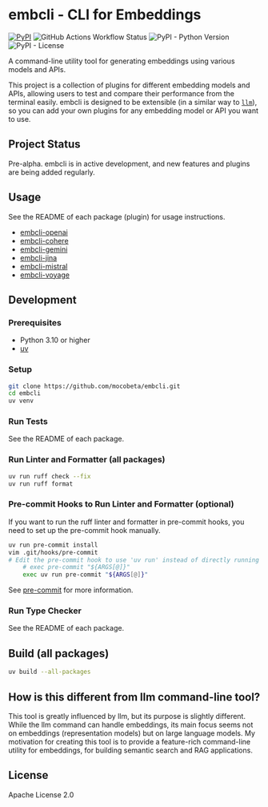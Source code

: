 # embcli - CLI for Embeddings

[![PyPI](https://img.shields.io/pypi/v/embcli-core?label=PyPI)](https://pypi.org/project/embcli-core/)
![GitHub Actions Workflow Status](https://img.shields.io/github/actions/workflow/status/mocobeta/embcli/ci.yml)
![PyPI - Python Version](https://img.shields.io/pypi/pyversions/embcli-core)
![PyPI - License](https://img.shields.io/pypi/l/embcli-core)

A command-line utility tool for generating embeddings using various models and APIs.

This project is a collection of plugins for different embedding models and APIs, allowing users to test and compare their performance from the terminal easily. embcli is designed to be extensible (in a similar way to [`llm`](https://github.com/simonw/llm)), so you can add your own plugins for any embedding model or API you want to use.

## Project Status

Pre-alpha. embcli is in active development, and new features and plugins are being added regularly.

## Usage

See the README of each package (plugin) for usage instructions.

- [embcli-openai](packages/embcli-openai/README.md)
- [embcli-cohere](packages/embcli-cohere/README.md)
- [embcli-gemini](packages/embcli-gemini/README.md)
- [embcli-jina](packages/embcli-jina/README.md)
- [embcli-mistral](packages/embcli-mistral/README.md)
- [embcli-voyage](packages/embcli-voyage/README.md)

## Development

### Prerequisites

- Python 3.10 or higher
- [uv](https://github.com/astral-sh/uv)

### Setup

```bash
git clone https://github.com/mocobeta/embcli.git
cd embcli
uv venv
```

### Run Tests

See the README of each package.

### Run Linter and Formatter (all packages)

```bash
uv run ruff check --fix
uv run ruff format
```

### Pre-commit Hooks to Run Linter and Formatter (optional)

If you want to run the ruff linter and formatter in pre-commit hooks, you need to set up the pre-commit hook manually.

```bash
uv run pre-commit install
vim .git/hooks/pre-commit
# Edit the pre-commit hook to use 'uv run' instead of directly running pre-commit
    # exec pre-commit "${ARGS[@]}"
    exec uv run pre-commit "${ARGS[@]}"
```

See [pre-commit](https://pre-commit.com/) for more information.

### Run Type Checker

See the README of each package.

## Build (all packages)

```bash
uv build --all-packages
```

## How is this different from llm command-line tool?

This tool is greatly influenced by llm, but its purpose is slightly different. While the llm command can handle embeddings, its main focus seems not on embeddings (representation models) but on large language models. My motivation for creating this tool is to provide a feature-rich command-line utility for embeddings, for building semantic search and RAG applications.

## License

Apache License 2.0

